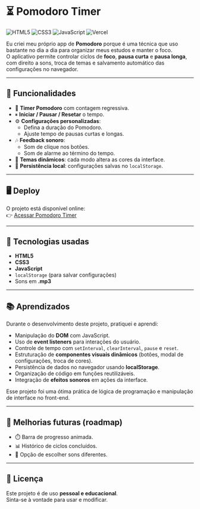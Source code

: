 # ⏳ Pomodoro Timer

![HTML5](https://img.shields.io/badge/HTML5-E34F26?style=for-the-badge&logo=html5&logoColor=fff)
![CSS3](https://img.shields.io/badge/CSS3-1572B6?style=for-the-badge&logo=css3&logoColor=fff)
![JavaScript](https://img.shields.io/badge/JavaScript-F7DF1E?style=for-the-badge&logo=javascript&logoColor=000)
![Vercel](https://img.shields.io/badge/Deploy-Vercel-000?style=for-the-badge&logo=vercel&logoColor=fff)

Eu criei meu próprio app de **Pomodoro** porque é uma técnica que uso bastante no dia a dia para organizar meus estudos e manter o foco.  
O aplicativo permite controlar ciclos de **foco**, **pausa curta** e **pausa longa**, com direito a sons, troca de temas e salvamento automático das configurações no navegador.

---

## 📌 Funcionalidades

- 🎯 **Timer Pomodoro** com contagem regressiva.  
- ⏸ **Iniciar / Pausar / Resetar** o tempo.  
- ⚙️ **Configurações personalizadas**:  
  - Defina a duração do Pomodoro.  
  - Ajuste tempo de pausas curtas e longas.  
- 🎶 **Feedback sonoro**:  
  - Som de clique nos botões.  
  - Som de alarme ao término do tempo.  
- 🎨 **Temas dinâmicos**: cada modo altera as cores da interface.  
- 💾 **Persistência local**: configurações salvas no `localStorage`.

---

## 🖥️ Deploy

O projeto está disponível online:  
👉 [Acessar Pomodoro Timer](https://pomodoro-app-pink-psi.vercel.app/)

---

## 🔧 Tecnologias usadas

- **HTML5**
- **CSS3**
- **JavaScript**
- `localStorage` (para salvar configurações)
- Sons em **.mp3**

---

## 📚 Aprendizados

Durante o desenvolvimento deste projeto, pratiquei e aprendi:

- Manipulação do **DOM** com JavaScript.  
- Uso de **event listeners** para interações do usuário.  
- Controle de tempo com `setInterval`, `clearInterval`, `pause` e `reset`.  
- Estruturação de **componentes visuais dinâmicos** (botões, modal de configurações, troca de cores).  
- Persistência de dados no navegador usando **localStorage**.  
- Organização de código em funções reutilizáveis.  
- Integração de **efeitos sonoros** em ações da interface.  

Esse projeto foi uma ótima prática de lógica de programação e manipulação de interface no front-end.  

---

## 📅 Melhorias futuras (roadmap)

- ⏱️ Barra de progresso animada.  
- 📊 Histórico de ciclos concluídos.  
- 🎵 Opção de escolher sons diferentes.    

---

## 📝 Licença

Este projeto é de uso **pessoal e educacional**.  
Sinta-se à vontade para usar e modificar.